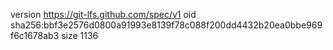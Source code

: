 version https://git-lfs.github.com/spec/v1
oid sha256:bbf3e2576d0800a91993e8139f78c088f200dd4432b20ea0bbe969f6c1678ab3
size 1136

